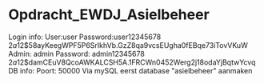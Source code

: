 # Opdracht_EWDJ_Asielbeheer

Login info:
User:user 
Password:user12345678 $2a$12$58ayKeegWPF5P6SrIkhVb.GzZ8qa9vcsEUgha0fEBqe73iTovVKuW
Admin: admin
Password: admin12345678  $2a$12$damCEuV8QcoAWKALCSH5A.1FRCWn0452Werg2j18odaYjBqtwYcvq
DB info:
Poort: 50000
Via mySQL eerst database "asielbeheer" aanmaken

